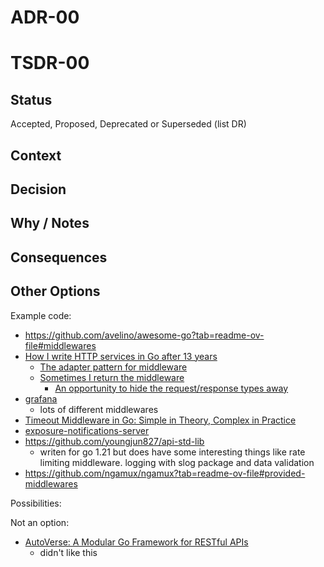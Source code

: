 # ADR-00
# TSDR-00

## Status

Accepted, Proposed, Deprecated or Superseded (list DR)

## Context



## Decision



## Why / Notes



## Consequences



## Other Options

Example code:
- https://github.com/avelino/awesome-go?tab=readme-ov-file#middlewares
- [How I write HTTP services in Go after 13 years](https://grafana.com/blog/2024/02/09/how-i-write-http-services-in-go-after-13-years/)
  - [The adapter pattern for middleware](https://grafana.com/blog/2024/02/09/how-i-write-http-services-in-go-after-13-years/#the-adapter-pattern-for-middleware)
  - [Sometimes I return the middleware](https://grafana.com/blog/2024/02/09/how-i-write-http-services-in-go-after-13-years/#sometimes-i-return-the-middleware)
    - [An opportunity to hide the request/response types away](https://grafana.com/blog/2024/02/09/how-i-write-http-services-in-go-after-13-years/#an-opportunity-to-hide-the-requestresponse-types-away)
- [grafana](https://github.com/grafana/grafana/tree/main/pkg/middleware)
  - lots of different middlewares
- [Timeout Middleware in Go: Simple in Theory, Complex in Practice ](https://www.reddit.com/r/golang/comments/1jf1inr/timeout_middleware_in_go_simple_in_theory_complex/)
- [exposure-notifications-server](https://github.com/google/exposure-notifications-server/tree/main/internal/middleware)
- https://github.com/youngjun827/api-std-lib
  - writen for go 1.21 but does have some interesting things like rate limiting middleware. logging with slog package and data validation
- https://github.com/ngamux/ngamux?tab=readme-ov-file#provided-middlewares
  
Possibilities:

Not an option:
- [AutoVerse: A Modular Go Framework for RESTful APIs](https://github.com/Muga20/Go-Modular-Application)
  - didn't like this


